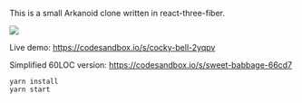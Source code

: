 This is a small Arkanoid clone written in react-three-fiber.

![](https://i.imgur.com/BOhu0ti.png)

Live demo: https://codesandbox.io/s/cocky-bell-2yqpv

Simplified 60LOC version: https://codesandbox.io/s/sweet-babbage-66cd7

    yarn install
    yarn start
